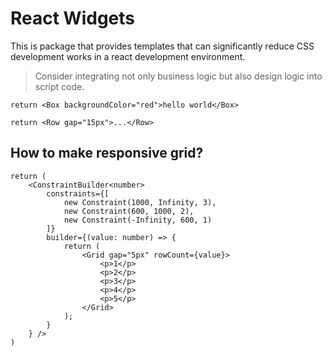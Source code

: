 # React Widgets
This is package that provides templates that can significantly reduce CSS development works in a react development environment.

> Consider integrating not only business logic but also design logic into script code.

```tsx
return <Box backgroundColor="red">hello world</Box>
```

```tsx
return <Row gap="15px">...</Row>
```

## How to make responsive grid?
```tsx
return (
    <ConstraintBuilder<number>
        constraints={[
            new Constraint(1000, Infinity, 3),
            new Constraint(600, 1000, 2),
            new Constraint(-Infinity, 600, 1)
        ]}
        builder={(value: number) => {
            return (
                <Grid gap="5px" rowCount={value}>
                    <p>1</p>
                    <p>2</p>
                    <p>3</p>
                    <p>4</p>
                    <p>5</p>
                </Grid>
            );
        }
    } />
)
```